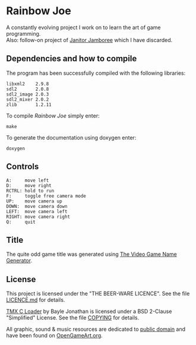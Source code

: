 # Rainbow Joe
A constantly evolving project I work on to learn the art of game programming.  
Also: follow-on project of
[Janitor Jamboree](https://github.com/mupfelofen-de/janitor-jamboree) which I
have discarded.

## Dependencies and how to compile
The program has been successfully compiled with the following libraries:
```
libxml2    2.9.8
sdl2       2.0.8
sdl2_image 2.0.3
sdl2_mixer 2.0.2
zlib       1.2.11
```

To compile _Rainbow Joe_ simply enter:
```
make
```

To generate the documentation using doxygen enter:
```
doxygen
```

## Controls

```
A:     move left
D:     move right
RCTRL: hold to run
F:     toggle free camera mode
UP:    move camera up
DOWN:  move camera down
LEFT:  move camera left
RIGHT: move camera right
Q:     quit
```

## Title
The quite odd game title was generated using
[The Video Game Name Generator](https://www.videogamena.me/).

## License
This project is licensed under the "THE BEER-WARE LICENCE".  See the file
[LICENCE.md](LICENCE.md) for details.

[TMX C Loader](https://github.com/baylej/tmx/) by Bayle Jonathan is licensed
under a BSD 2-Clause "Simplified" License.  See the file
[COPYING](src/tmx/COPYING) for details.

All graphic, sound & music resources are dedicated to
[public domain](https://creativecommons.org/publicdomain/zero/1.0/) and have
been found on [OpenGameArt.org](https://opengameart.org/).

